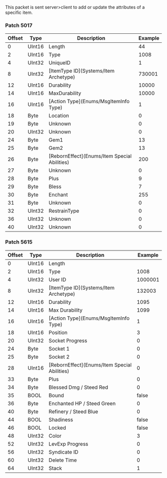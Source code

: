 This packet is sent server>client to add or update the attributes of a specific item.

### Patch 5017

| Offset | Type | Description | Example |
| -------- | -------- | -------- | -------- |
| 0 | UInt16 | Length | 44|
| 2 | UInt16 | Type | 1008|
| 4 | UInt32 | UniqueID | 1 |
| 8 | UInt32 | [ItemType ID](Systems/Item Archetype) | 730001 |
| 12 | UInt16 | Durability | 10000 |
| 14 | UInt16 | MaxDurability | 10000 |
| 16 | UInt16 | [Action Type](Enums/MsgItemInfo Type) | 1 |
| 18 | Byte | Location| 0 |
| 19 | Byte | Unknown | 0 |
| 20 | UInt32 | Unknown | 0 |
| 24 | Byte | Gem1 | 13 |
| 25 | Byte | Gem2 | 13 |
| 26 | Byte | [RebornEffect](Enums/Item Special Abilities) | 200 |
| 27 | Byte | Unknown | 0 |
| 28 | Byte | Plus | 9 |
| 29 | Byte | Bless | 7 |
| 30 | Byte | Enchant | 255 |
| 31 | Byte | Unknown | 0 |
| 32 | UInt32 | RestrainType | 0 |
| 36 | UInt32 | Unknown | 0 |
| 40 | UInt32 | Unknown | 0 |

### Patch 5615

| Offset | Type | Description | Example |
| -------- | -------- | -------- | -------- |
| 0 | UInt16 | Length |  |
| 2 | UInt16 | Type | 1008 |
| 4 | UInt32 | User ID | 1000001 |
| 8 | UInt32 | [ItemType ID](Systems/Item Archetype) | ‭132003‬ |
| 12 | UInt16 | Durability | ‭1095 |
| 14 | UInt16 | Max Durability | ‭1099 |
| 16 | UInt16 | [Action Type](Enums/MsgItemInfo Type) | 1 |
| 18 | UInt16 | Position | 3 |
| 20 | UInt32 | Socket Progress | 0 |
| 24 | Byte | Socket 1 | 0 |
| 25 | Byte | Socket 2 | 0 |
| 28 | UInt16 | [RebornEffect](Enums/Item Special Abilities) | 0 |
| 33 | Byte | Plus | 0 |
| 34 | Byte | Blessed Dmg / Steed Red | 0 |
| 35 | BOOL | Bound | false |
| 36 | Byte | Enchanted HP / Steed Green | 0 |
| 40 | Byte | Refinery / Steed Blue | 0 |
| 44 | BOOL | Shadiness | false |
| 46 | BOOL | Locked | false |
| 48 | UInt32 | Color | 3 |
| 52 | UInt32 | LevExp Progress | 0 |
| 56 | UInt32 | Syndicate ID | 0 |
| 60 | UInt32 | Delete Time | 0 |
| 64 | UInt32 | Stack | 1 |
